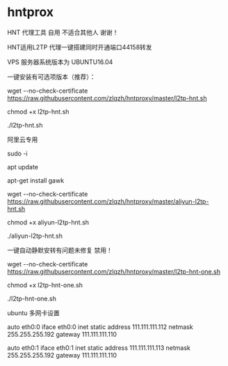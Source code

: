 # hntprox
HNT 代理工具 自用 不适合其他人 谢谢！


HNT适用L2TP 代理一键搭建同时开通端口44158转发 

VPS 服务器系统版本为 UBUNTU16.04

一键安装有可选项版本（推荐）：

wget --no-check-certificate https://raw.githubusercontent.com/zlqzh/hntproxy/master/l2tp-hnt.sh

chmod +x l2tp-hnt.sh

./l2tp-hnt.sh


阿里云专用

sudo -i

apt update

apt-get install gawk

wget --no-check-certificate https://raw.githubusercontent.com/zlqzh/hntproxy/master/aliyun-l2tp-hnt.sh

chmod +x aliyun-l2tp-hnt.sh

./aliyun-l2tp-hnt.sh




一键自动静默安转有问题未修复 禁用！

wget --no-check-certificate https://raw.githubusercontent.com/zlqzh/hntproxy/master/l2tp-hnt-one.sh

chmod +x l2tp-hnt-one.sh

./l2tp-hnt-one.sh



ubuntu 多网卡设置

auto eth0:0
iface eth0:0 inet static
address 111.111.111.112
netmask 255.255.255.192
gateway 111.111.111.110

auto eth0:1
iface eth0:1 inet static
address 111.111.111.113
netmask 255.255.255.192
gateway 111.111.111.110
